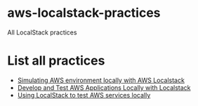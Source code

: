 # aws-localstack-practices
All LocalStack practices

# List all practices
* [Simulating AWS environment locally with AWS Localstack](./localstack-docker-compose/README.md)
* [Develop and Test AWS Applications Locally with Localstack](./lambda-sqs-s3-stack/README.md)
* [Using LocalStack to test AWS services locally](./lambda-s3-elasticsearch/README.md)


